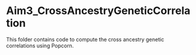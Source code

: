 # Aim3_CrossAncestryGeneticCorrelation

This folder contains code to compute the cross ancestry genetic correlations using Popcorn. 